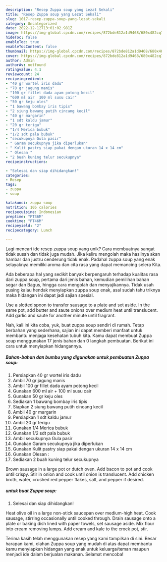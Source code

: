 ```yaml
---
description: "Resep Zuppa soup yang Lezat Sekali"
title: "Resep Zuppa soup yang Lezat Sekali"
slug: 1017-resep-zuppa-soup-yang-lezat-sekali
category: Uncategorized
date: 2022-12-12T13:01:02.981Z
image: https://img-global.cpcdn.com/recipes/872bde812a1d9468/680x482cq70/zuppa-soup-foto-resep-utama.jpg
hideToc: false
enableToc: true
enableTocContent: false
thumbnail: https://img-global.cpcdn.com/recipes/872bde812a1d9468/680x482cq70/zuppa-soup-foto-resep-utama.jpg
cover: https://img-global.cpcdn.com/recipes/872bde812a1d9468/680x482cq70/zuppa-soup-foto-resep-utama.jpg
author: Admin
authorAv: notfound
ratingvalue: 4.1
reviewcount: 24
recipeingredient:
- "40 gr wortel iris dadu"
- "70 gr jagung manis"
- "100 gr fillet dada ayam potong kecil"
- "600 ml air  100 ml susu cair"
- "50 gr keju oles"
- "1 bawang bombay iris tipis"
- "2 siung bawang putih cincang kecil"
- "40 gr margarin"
- "1 sdt kaldu jamur"
- "20 gr terigu"
- "1/4 Merica bubuk"
- "1/2 sdt pala bubuk"
- "secukupnya Gula pasir"
- " Garam secukupnya jika diperlukan"
- " Kulit pastry siap pakai dengan ukuran 14 x 14 cm"
- " Olesan "
- "2 buah kuning telur secukupnya"
recipeinstructions:

- "Selesai dan siap dihidangkan!"
categories:
- Resep
tags:
- zuppa
- soup

katakunci: zuppa soup 
nutrition: 105 calories
recipecuisine: Indonesian
preptime: "PT36M"
cooktime: "PT46M"
recipeyield: "2"
recipecategory: Lunch

---
```





Lagi mencari ide resep zuppa soup yang unik? Cara membuatnya sangat tidak susah dan tidak juga mudah. Jika keliru mengolah maka hasilnya akan hambar dan justru cenderung tidak enak. Padahal zuppa soup yang enak selayaknya memiliki aroma dan cita rasa yang dapat memancing selera Kita.





Ada beberapa hal yang sedikit banyak berpengaruh terhadap kualitas rasa dari zuppa soup, pertama dari jenis bahan, kemudian pemilihan bahan segar dan Bagus, hingga cara mengolah dan menyajikannya. Tidak usah pusing kalau hendak menyiapkan zuppa soup enak,      asal sudah tahu triknya maka hidangan ini dapat jadi sajian spesial.














Use a slotted spoon to transfer sausage to a plate and set aside. In the same pot, add butter and saute onions over medium heat until translucent. Add garlic and saute for another minute until fragrant.






Nah, kali ini kita coba, yuk, buat zuppa soup sendiri di rumah. Tetap berbahan yang sederhana, sajian ini dapat memberi manfaat untuk membantu menjaga kesehatan tubuh kita. Kamu dapat membuat Zuppa soup menggunakan 17 jenis bahan dan 0 langkah pembuatan. Berikut ini cara untuk menyiapkan hidangannya.

<!--inarticleads1-->

##### Bahan-bahan dan bumbu yang digunakan untuk pembuatan Zuppa soup:

1. Persiapkan 40 gr wortel iris dadu
1. Ambil 70 gr jagung manis
1. Ambil 100 gr fillet dada ayam potong kecil
1. Gunakan 600 ml air + 100 ml susu cair
1. Gunakan 50 gr keju oles
1. Sediakan 1 bawang bombay iris tipis
1. Siapkan 2 siung bawang putih cincang kecil
1. Ambil 40 gr margarin
1. Persiapkan 1 sdt kaldu jamur
1. Ambil 20 gr terigu
1. Gunakan 1/4 Merica bubuk
1. Gunakan 1/2 sdt pala bubuk
1. Ambil secukupnya Gula pasir
1. Gunakan  Garam secukupnya jika diperlukan
1. Gunakan  Kulit pastry siap pakai dengan ukuran 14 x 14 cm
1. Gunakan  Olesan :
1. Sediakan 2 buah kuning telur secukupnya


Brown sausage in a large pot or dutch oven. Add bacon to pot and cook until crispy. Stir in onion and cook until onion is translucent. Add chicken broth, water, crushed red pepper flakes, salt, and pepper if desired. 

<!--inarticleads2-->

#####  untuk buat Zuppa soup:


1. Selesai dan siap dihidangkan!

Heat olive oil in a large non-stick saucepan over medium-high heat. Cook sausage, stirring occasionally until cooked through. Drain sausage onto a plate or baking dish lined with paper towels, set sausage aside. Mix flour into cream removing lumps. Add cream and kale to the crock pot, stir. 

Terima kasih telah menggunakan resep yang kami tampilkan di sini. Besar harapan kami, olahan Zuppa soup yang mudah di atas dapat membantu kamu menyiapkan hidangan yang enak untuk keluarga/teman maupun menjadi ide dalam berjualan makanan. Selamat mencoba!
